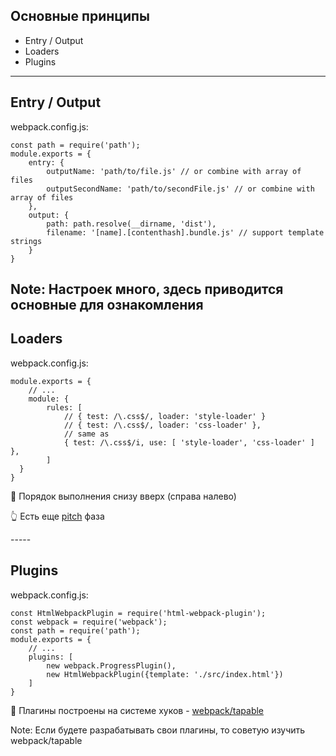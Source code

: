 ## Основные принципы
- Entry / Output
- Loaders <!-- .element: class="fragment" -->
- Plugins <!-- .element: class="fragment" -->

-----
<!-- .slide: data-auto-animate -->
<h2 data-id="concept-title">Entry / Output</h2>
<p data-id="concept-filename" class="reveal r-hstack justify-start">webpack.config.js:</p>
<pre data-id="concept-code"><code class="javascript" data-trim data-line-numbers="|3-6|7-10">const path = require('path');
module.exports = {
    entry: {
        outputName: 'path/to/file.js' // or combine with array of files
        outputSecondName: 'path/to/secondFile.js' // or combine with array of files
    },
    output: {
        path: path.resolve(__dirname, 'dist'),
        filename: '[name].[contenthash].bundle.js' // support template strings
    }
}
</code></pre>

Note:
Настроек много, здесь приводится основные для ознакомления
-----
<!-- .slide: data-auto-animate -->
<h2 data-id="concept-title">Loaders</h2>
<p data-id="concept-filename" class="reveal r-hstack justify-start">webpack.config.js:</p>
<pre data-id="concept-code"><code class="javascript" data-trim data-line-numbers="|8">module.exports = {
    // ...
    module: {
        rules: [
            // { test: /\.css$/, loader: 'style-loader' }
            // { test: /\.css$/, loader: 'css-loader' },
            // same as
            { test: /\.css$/i, use: [ 'style-loader', 'css-loader' ] },
        ]
  }
}
</code></pre>
<p class="reveal fragment r-hstack justify-start">🧐 Порядок выполнения снизу вверх (справа налево)</p>
<p class="reveal fragment r-hstack justify-start">👆 Есть еще&nbsp;<a href="https://webpack.js.org/api/loaders/#pitching-loader">pitch</a>&nbsp;фаза</p>
-----
<!-- .slide: data-auto-animate -->
<h2 data-id="concept-title">Plugins</h2>
<p data-id="concept-filename" class="reveal r-hstack justify-start">webpack.config.js:</p>
<pre data-id="concept-code"><code class="javascript" data-trim data-line-numbers="|6-9">const HtmlWebpackPlugin = require('html-webpack-plugin');
const webpack = require('webpack');
const path = require('path');
module.exports = {
    // ...
    plugins: [
        new webpack.ProgressPlugin(),
        new HtmlWebpackPlugin({template: './src/index.html'})
    ]
}
</code></pre>
<p class="reveal fragment r-hstack justify-start">🧐 Плагины построены на системе хуков -&nbsp;<a href="https://github.com/webpack/tapable">webpack/tapable</a></p>

Note:
Если будете разрабатывать свои плагины, то советую изучить webpack/tapable
